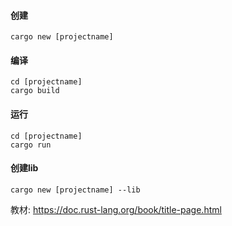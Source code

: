#### 创建
```shell
cargo new [projectname]
```

#### 编译
```shell
cd [projectname]
cargo build
```

#### 运行
```shell
cd [projectname]
cargo run
```
#### 创建lib
```shell
cargo new [projectname] --lib
```

教材: https://doc.rust-lang.org/book/title-page.html
